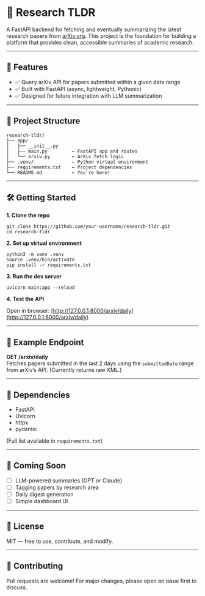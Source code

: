 # 🧠 Research TLDR

A FastAPI backend for fetching and eventually summarizing the latest research papers from [arXiv.org](https://arxiv.org/). This project is the foundation for building a platform that provides clean, accessible summaries of academic research.

---

## 🚀 Features

- ✅ Query arXiv API for papers submitted within a given date range  
- ✅ Built with FastAPI (async, lightweight, Pythonic)  
- ✅ Designed for future integration with LLM summarization  

---

## 📂 Project Structure

    research-tldr/
    ├── app/
    │   ├── __init__.py
    │   ├── main.py         ← FastAPI app and routes
    │   └── arxiv.py        ← ArXiv fetch logic
    ├── .venv/              ← Python virtual environment
    ├── requirements.txt    ← Project dependencies
    └── README.md           ← You're here!

---

## 🛠️ Getting Started

**1. Clone the repo**

    git clone https://github.com/your-username/research-tldr.git
    cd research-tldr

**2. Set up virtual environment**

    python3 -m venv .venv
    source .venv/bin/activate
    pip install -r requirements.txt

**3. Run the dev server**

    uvicorn main:app --reload

**4. Test the API**

Open in browser: [http://127.0.0.1:8000/arxiv/daily](http://127.0.0.1:8000/arxiv/daily)

---

## 🧪 Example Endpoint

**GET /arxiv/daily**  
Fetches papers submitted in the last 2 days using the `submittedDate` range from arXiv’s API. (Currently returns raw XML.)

---

## 🧱 Dependencies

- FastAPI  
- Uvicorn  
- httpx  
- pydantic  

(Full list available in `requirements.txt`)

---

## 🧩 Coming Soon

- [ ] LLM-powered summaries (GPT or Claude)  
- [ ] Tagging papers by research area  
- [ ] Daily digest generation  
- [ ] Simple dashboard UI  

---

## 📜 License

MIT — free to use, contribute, and modify.

---

## 🤝 Contributing

Pull requests are welcome! For major changes, please open an issue first to discuss.
